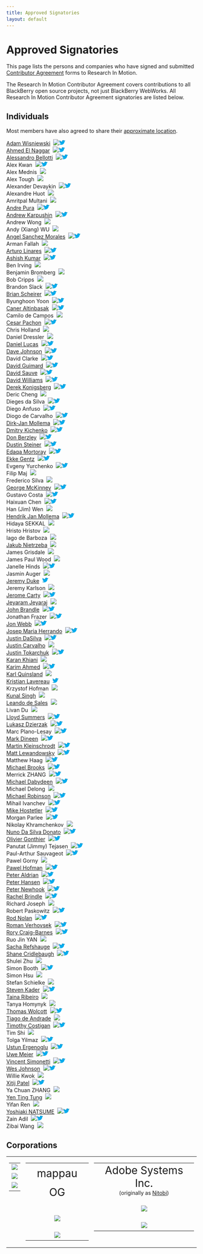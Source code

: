 ```yaml
---
title: Approved Signatories
layout: default
---
```


# Approved Signatories

This page lists the persons and companies who have signed and submitted [Contributor Agreement](howToContribute.html) forms to Research In Motion.

The Research In Motion Contributor Agreement covers contributions to all BlackBerry open source projects, not just BlackBerry WebWorks. All Research In Motion Contributor Agreement signatories are listed below.

## Individuals
Most members have also agreed to share their [approximate location](http://blackberry.github.com/geomap).

<!-- pull requests with better HTML gratefully accepted -->
<div id="col3">
 <a href="http://adamw523.com">Adam Wisniewski</a>
<span style="margin-left:4px"><a href="http://github.com/adamw523"><img src="images/github-favicon.png"/></a><a href="http://twitter.com/adamw523"><img src="images/twitter-bird-16x16.png"/></a></span>
<br/>
 <a href="http://itmagic.tk">Ahmed El Naggar</a>
<span style="margin-left:4px"><a href="http://github.com/ahmsayat"><img src="images/github-favicon.png"/></a><a href="http://twitter.com/ahmsayat"><img src="images/twitter-bird-16x16.png"/></a></span>
<br/>
<a href="http://zukkadev.net">Alessandro Bellotti</a>
<span style="margin-left:4px"><a href="http://github.com/Zukka"><img src="images/github-favicon.png"/></a><a href="http://twitter.com/zukka75"><img src="images/twitter-bird-16x16.png"/></a></span>
<br/>
 Alex Kwan
<span style="margin-left:4px"><a href="http://github.com/alexkwan0"><img src="images/github-favicon.png"/></a><a href="http://twitter.com/greentea0"><img src="images/twitter-bird-16x16.png"/></a></span>
<br/>
 Alex Mednis
<span style="margin-left:4px"><a href="http://github.com/subnez"><img src="images/github-favicon.png"/></a></span>
<br/>
 Alex Tough
<span style="margin-left:4px"><a href="http://github.com/alextoughg"><img src="images/github-favicon.png"/></a></span>
<br/>
 Alexander Devaykin
<span style="margin-left:4px"><a href="http://github.com/xwaffelx"><img src="images/github-favicon.png"/></a><a href="http://twitter.com/xaxellx"><img src="images/twitter-bird-16x16.png"/></a></span>
<br/>
 Alexandre Huot
<span style="margin-left:4px"><a href="http://github.com/alexhuot1"><img src="images/github-favicon.png"/></a></span>
<br/>
 Amritpal Multani
<span style="margin-left:4px"><a href="http://github.com/1ap1"><img src="images/github-favicon.png"/></a></span>
<br/>
 <a href="http://www.mappau.com">Andre Pura</a>
<span style="margin-left:4px"><a href="http://github.com/andrepura"><img src="images/github-favicon.png"/></a><a href="http://twitter.com/mappau"><img src="images/twitter-bird-16x16.png"/></a></span>
<br/>
 <a href="http://www.dreamfarmgames.com">Andrew Karpushin</a>
<span style="margin-left:4px"><a href="http://github.com/reven86"><img src="images/github-favicon.png"/></a><a href="http://twitter.com/reven86"><img src="images/twitter-bird-16x16.png"/></a></span>
<br/>
 Andrew Wong
<span style="margin-left:4px"><a href="http://github.com/whyandrew"><img src="images/github-favicon.png"/></a></span>
<br/>
 Andy (Xiang) WU
<span style="margin-left:4px"><a href="http://github.com/andywu89"><img src="images/github-favicon.png"/></a><!-- <a href="http://twitter.com/mappau"><img src="images/twitter-bird-16x16.png"/></a>--></span>
<br/>
 <a href="http://salemixu.com">Angel Sanchez Morales</a>
<span style="margin-left:4px"><a href="http://github.com/salemixu"><img src="images/github-favicon.png"/></a><a href="http://twitter.com/angelmixu"><img src="images/twitter-bird-16x16.png"/></a></span>
<br/>
 Arman Fallah
<span style="margin-left:4px"><a href="http://github.com/starpax"><img src="images/github-favicon.png"/></a><!-- <a href="http://twitter.com/TBD"><img src="images/twitter-bird-16x16.png"/></a>--></span>
<br/>
 <a href="http://arturolinar.es/">Arturo Linares</a>
<span style="margin-left:4px"><a href="http://github.com/arturolinares"><img src="images/github-favicon.png"/></a><a href="http://twitter.com/arturo_linares"><img src="images/twitter-bird-16x16.png"/></a></span>
<br/>
 <a href="http://www.ashishkumar.org">Ashish Kumar</a>
<span style="margin-left:4px"><a href="http://github.com/ashii007"><img src="images/github-favicon.png"/></a><a href="http://twitter.com/ashii007"><img src="images/twitter-bird-16x16.png"/></a></span>
<br/>
 Ben Irving
<span style="margin-left:4px"><a href="http://github.com/jammin250"><img src="images/github-favicon.png"/></a></span>
<br/>
 Benjamin Bromberg
<span style="margin-left:4px"><a href="http://github.com/bpbromberg"><img src="images/github-favicon.png"/></a></span>
<br/>
 Bob Cripps
<span style="margin-left:4px"><a href="http://github.com/bobcripps"><img src="images/github-favicon.png"/></a></span>
<br/>
 Brandon Slack
<span style="margin-left:4px"><a href="http://github.com/bslack"><img src="images/github-favicon.png"/></a><a href="http://twitter.com/bslack"><img src="images/twitter-bird-16x16.png"/></a></span>
<br/>
 <a href="http://bbcascadescode.tumblr.com/">Brian Scheirer</a>
<span style="margin-left:4px"><a href="http://github.com/bcs925"><img src="images/github-favicon.png"/></a><a href="http://twitter.com/BrianScheirer"><img src="images/twitter-bird-16x16.png"/></a></span>
<br/>
 Byunghoon Yoon
<span style="margin-left:4px"><a href="http://github.com/bh2yoon"><img src="images/github-favicon.png"/></a><a href="http://twitter.com/bh2yoon"><img src="images/twitter-bird-16x16.png"/></a></span>
<br/>
 <a href="http://wallwizz.com">Caner Altinbasak</a>
<span style="margin-left:4px"><a href="http://github.com/caneraltinbasak"><img src="images/github-favicon.png"/></a><a href="http://twitter.com/caltinbasak"><img src="images/twitter-bird-16x16.png"/></a></span>
<br/>
 Camilo de Campos
<span style="margin-left:4px"><a href="http://github.com/zeromaisum"><img src="images/github-favicon.png"/></a></span>
<br/>
 <a href="http://cesarpachon.com">Cesar Pachon</a>
<span style="margin-left:4px"><a href="http://github.com/cesarpachon"><img src="images/github-favicon.png"/></a><a href="http://twitter.com/cesarpachon"><img src="images/twitter-bird-16x16.png"/></a></span>
<br/>
 Chris Holland
<span style="margin-left:4px"><a href="http://github.com/TBD"><img src="images/github-favicon.png"/></a><!-- <a href="http://twitter.com/cesarpachon"><img src="images/twitter-bird-16x16.png"/></a>--></span>
<br/>
 Daniel Dressler
<span style="margin-left:4px"><a href="http://github.com/daniel-dressler"><img src="images/github-favicon.png"/></a><!-- <a href="http://twitter.com/dlcunha"><img src="images/twitter-bird-16x16.png"/></a>--></span>
<br/>
 <a href="http://daniellucas.net/blackberry">Daniel Lucas</a>
<span style="margin-left:4px"><a href="http://github.com/daniellucas"><img src="images/github-favicon.png"/></a><a href="http://twitter.com/dlcunha"><img src="images/twitter-bird-16x16.png"/></a></span>
<br/>
 <a href="http://nullisnotanobject.com">Dave Johnson</a>
<span style="margin-left:4px"><a href="http://github.com/davejohnson"><img src="images/github-favicon.png"/></a><a href="http://twitter.com/davejohnson"><img src="images/twitter-bird-16x16.png"/></a></span>
<br/>
 David Clarke
<span style="margin-left:4px"><a href="http://github.com/xandOr"><img src="images/github-favicon.png"/></a><a href="http://twitter.com/xandOr"><img src="images/twitter-bird-16x16.png"/></a></span>
<br/>
 <a href="http://mydbobjects.com">David Guimard</a>
<span style="margin-left:4px"><a href="http://github.com/dgu123"><img src="images/github-favicon.png"/></a><a href="http://twitter.com/1dgu"><img src="images/twitter-bird-16x16.png"/></a></span>
<br/>
 <a href="http://bag-of-holding.com/">David Sauve</a>
<span style="margin-left:4px"><a href="http://github.com/notanumber"><img src="images/github-favicon.png"/></a><a href="http://twitter.com/notanumber"><img src="images/twitter-bird-16x16.png"/></a></span>
<br/>
 <a href="http://www.david-williams.info">David Williams</a>
<span style="margin-left:4px"><a href="http://github.com/davidwilliams81"><img src="images/github-favicon.png"/></a><a href="http://twitter.com/DavidW_81"><img src="images/twitter-bird-16x16.png"/></a></span>
<br/>
 <a href="http://hecgeek.blogspot.com">Derek Konigsberg</a>
<span style="margin-left:4px"><a href="http://github.com/dkonigsberg"><img src="images/github-favicon.png"/></a><a href="http://twitter.com/dkonigs"><img src="images/twitter-bird-16x16.png"/></a></span>
<br/>
 Deric Cheng
<span style="margin-left:4px"><a href="http://github.com/dericc"><img src="images/github-favicon.png"/></a></span>
<br/>
 Dieges da Silva
<span style="margin-left:4px"><a href="http://github.com/D33"><img src="images/github-favicon.png"/></a><a href="http://twitter.com/DiegesLima"><img src="images/twitter-bird-16x16.png"/></a></span>
<br/>
 Diego Anfuso
<span style="margin-left:4px"><a href="http://github.com/diegoanfuso"><img src="images/github-favicon.png"/></a><a href="http://twitter.com/diegoanfuso"><img src="images/twitter-bird-16x16.png"/></a></span>
<br/>
 Diogo de Carvalho
<span style="margin-left:4px"><a href="http://github.com/sevottharte"><img src="images/github-favicon.png"/></a><a href="http://twitter.com/diogofelipe_"><img src="images/twitter-bird-16x16.png"/></a></span>
<br/>
 <a href="http://sanoweb.eu">Dirk-Jan Mollema</a>
<span style="margin-left:4px"><a href="http://github.com/gtoniser"><img src="images/github-favicon.png"/></a><a href="http://twitter.com/GtoNiseR"><img src="images/twitter-bird-16x16.png"/></a></span>
<br/>
 <a href="http://ohnotaga.in">Dmitry Kichenko</a>
<span style="margin-left:4px"><a href="http://github.com/dmkc"><img src="images/github-favicon.png"/></a><a href="http://twitter.com/imissjuno"><img src="images/twitter-bird-16x16.png"/></a></span>
<br/>
 <a href="http://opensourcebb.com">Don Berzley</a>
<span style="margin-left:4px"><a href="http://github.com/BlackScorpion3"><img src="images/github-favicon.png"/></a><a href="http://twitter.com/blkscorp33"><img src="images/twitter-bird-16x16.png"/></a></span>
<br/>
 <a href="http://dev.alopix.net">Dustin Steiner</a>
<span style="margin-left:4px"><a href="http://github.com/alopix"><img src="images/github-favicon.png"/></a><a href="http://twitter.com/alopix"><img src="images/twitter-bird-16x16.png"/></a></span>
<br/>
 <a href="http://mortoray.com">Edaqa Mortoray</a>
<span style="margin-left:4px"><a href="http://github.com/mortoray"><img src="images/github-favicon.png"/></a><a href="http://twitter.com/edaqa"><img src="images/twitter-bird-16x16.png"/></a></span>
<br/>
 <a href="http://opensourcebb.com">Ekke Gentz</a>
<span style="margin-left:4px"><a href="http://github.com/ekke"><img src="images/github-favicon.png"/></a><a href="http://twitter.com/ekkescorner"><img src="images/twitter-bird-16x16.png"/></a></span>
<br/>
 Evgeny Yurchenko
<span style="margin-left:4px"><a href="http://github.com/BGmot"><img src="images/github-favicon.png"/></a><a href="http://twitter.com/evgenyyurchenko"><img src="images/twitter-bird-16x16.png"/></a></span>
<br/>
 Filip Maj
<span style="margin-left:4px"><a href="http://github.com/filmaj"><img src="images/github-favicon.png"/></a></span>
<br/>
 Frederico Silva
<span style="margin-left:4px"><a href="http://github.com/fredericosilva"><img src="images/github-favicon.png"/></a></span>
<br/>
 <a href="http://www.georgemckinney.com">George McKinney</a>
<span style="margin-left:4px"><a href="http://github.com/georgemck"><img src="images/github-favicon.png"/></a><a href="http://twitter.com/georgemck"><img src="images/twitter-bird-16x16.png"/></a></span>
<br/>
 Gustavo Costa
<span style="margin-left:4px"><a href="http://github.com/GustavoCostaW"><img src="images/github-favicon.png"/></a><a href="http://twitter.com/GustavoCostaW"><img src="images/twitter-bird-16x16.png"/></a></span>
<br/>
 Haixuan Chen
<span style="margin-left:4px"><a href="http://github.com/haixuanc"><img src="images/github-favicon.png"/></a><a href="http://twitter.com/haixuanc"><img src="images/twitter-bird-16x16.png"/></a></span>
<br/>
 Han (Jim) Wen
<span style="margin-left:4px"><a href="https://github.com/hwen3"><img src="images/github-favicon.png"/></a></span>
<br/>
<a href="http://sanoweb.eu">Hendrik Jan Mollema</a>
<span style="margin-left:4px"><a href="http://github.com/gtoniser"><img src="images/github-favicon.png"/></a><a href="http://twitter.com/GtoNiseR"><img src="images/twitter-bird-16x16.png"/></a></span>
<br/>
 Hidaya SEKKAL
<span style="margin-left:4px"><a href="http://github.com/sekkalhidaya"><img src="images/github-favicon.png"/></a><!-- <a href="http://twitter.com/TBD"><img src="images/twitter-bird-16x16.png"/></a> --></span>
<br/>
 Hristo Hristov
<span style="margin-left:4px"><a href="http://github.com/zingam"><img src="images/github-favicon.png"/></a><!-- <a href="http://twitter.com/TBD"><img src="images/twitter-bird-16x16.png"/></a> --></span>
<br/>
 Iago de Barboza
<span style="margin-left:4px"><a href="http://github.com/IagoBarboza"><img src="images/github-favicon.png"/></a></span>
<br/>
 <a href="http://nietrzeba.pl">Jakub Nietrzeba</a>
<span style="margin-left:4px"><a href="http://github.com/gluth"><img src="images/github-favicon.png"/></a><!-- <a href="http://twitter.com/berryinformed"><img src="images/twitter-bird-16x16.png"/></a> --></span>
<br/>
 James Grisdale
<span style="margin-left:4px"><a href="http://github.com/jgrisdale"><img src="images/github-favicon.png"/></a></span>
<br/>
 James Paul Wood
<span style="margin-left:4px"><a href="http://github.com/wood-jp"><img src="images/github-favicon.png"/></a></span>
<br/>
 Janelle Hinds
<span style="margin-left:4px"><a href="https://github.com/MobileAppQueen"><img src="images/github-favicon.png"/></a><a href="http://twitter.com/MobileAppQueen"><img src="images/twitter-bird-16x16.png"/></a></span>
<br/>
 Jasmin Auger
<span style="margin-left:4px"><a href="http://github.com/freakenk"><img src="images/github-favicon.png"/></a><!-- <a href="http://twitter.com/TBD"><img src="images/twitter-bird-16x16.png"/></a> --></span>
<br/>
 <a href="http://opensourcebb.com">Jeremy Duke</a>
<span style="margin-left:4px"><a href="http://twitter.com/berryinformed"><img src="images/twitter-bird-16x16.png"/></a></span>
<br/>
 Jeremy Karlson
<span style="margin-left:4px"><a href="http://github.com/germinator"><img src="images/github-favicon.png"/></a></span>
<br/>
 <a href="http://kisailabs.com">Jerome Carty</a>
<span style="margin-left:4px"><a href="github.com/jcarty"><img src="images/github-favicon.png"/></a><a href="http://twitter.com/jcarty"><img src="images/twitter-bird-16x16.png"/></a></span>
<br/>
 <a href="http://individual.utoronto.ca/jram/">Jeyaram Jeyaraj</a>
<span style="margin-left:4px"><a href="https://github.com/jjeyaraj"><img src="images/github-favicon.png"/></a></span>
<br/>
 <a href="http://johnbrandle.com">John Brandle</a>
<span style="margin-left:4px"><a href="http://github.com/jhonbrandle"><img src="images/github-favicon.png"/></a><a href="http://twitter.com/jhnbrndl"><img src="images/twitter-bird-16x16.png"/></a></span>
<br/>
 Jonathan Frazer
<span style="margin-left:4px"><a href="http://github.com/listedegarde"><img src="images/github-favicon.png"/></a><a href="http://twitter.com/listedegarde"><img src="images/twitter-bird-16x16.png"/></a></span>
<br/>
 <a href="http://innovatology.nl">Jon Webb</a>
<span style="margin-left:4px"><a href="http://github.com/jonwebb"><img src="images/github-favicon.png"/></a><a href="http://twitter.com/brainsforrent"><img src="images/twitter-bird-16x16.png"/></a></span>
<br/>
 <a href="http://miblackberry.com">Josep Maria Herrando</a>
<span style="margin-left:4px"><a href="http://github.com/miamon"><img src="images/github-favicon.png"/></a><a href="http://twitter.com/miblackberry"><img src="images/twitter-bird-16x16.png"/></a></span>
<br/>
 <a href="http://www.opensourcebb.com/osbbx">Justin DaSilva</a>
<span style="margin-left:4px"><a href="http://github.com/lyricidal"><img src="images/github-favicon.png"/></a><a href="http://twitter.com/theiexplorers"><img src="images/twitter-bird-16x16.png"/></a></span>
<br/>
 <a href="http://jcarvalho.ca/">Justin Carvalho</a>
<span style="margin-left:4px"><a href="http://github.com/jstncarvalho"><img src="images/github-favicon.png"/></a></span>
<br/>
 <a href="http://jtdev.blogspot.ca">Justin Tokarchuk</a>
<span style="margin-left:4px"><a href="http://github.com/jtokarchuk"><img src="images/github-favicon.png"/></a><a href="http://twitter.com/jtokarchuk"><img src="images/twitter-bird-16x16.png"/></a></span>
<br/>
 <a href="http://escapekey.ca">Karan Khiani</a>
<span style="margin-left:4px"><a href="http://github.com/karancan"><img src="images/github-favicon.png"/></a><!-- <a href="http://twitter.com/jtokarchuk"><img src="images/twitter-bird-16x16.png"/></a>--></span>
<br/>
 <a href="http://kariem2k.blogspot.ca">Karim Ahmed</a>
<span style="margin-left:4px"><a href="http://github.com/kariem2k"><img src="images/github-favicon.png"/></a><a href="http://twitter.com/kariem2k"><img src="images/twitter-bird-16x16.png"/></a></span>
<br/>
 <a href="http://karlquinsland.com">Karl Quinsland</a>
<span style="margin-left:4px"><a href="http://github.com/kquinsland"><img src="images/github-favicon.png"/></a><!-- <a href="http://twitter.com/kquinsland"><img src="images/twitter-bird-16x16.png"/></a>--></span>
<br/>
 <a href="http://www.kiimobiletech.com">Kristian Lavereau</a>
<span style="margin-left:4px"><!-- <a href="http://github.com/TBD"><img src="images/github-favicon.png"/></a> --><a href="http://twitter.com/KiiMobileTech1"><img src="images/twitter-bird-16x16.png"/></a></span>
<br/>
 Krzystof Hofman
<span style="margin-left:4px"><a href="http://github.com/krzystof-hofman"><img src="images/github-favicon.png"/></a><!-- <a href="http://twitter.com/TBD"><img src="images/twitter-bird-16x16.png"/></a>--></span>
<br/>
<a href="https://in.linkedin.com/in/kknows">Kunal Singh</a>
<span style="margin-left:4px"><a href="http://github.com/Spacena"><img src="images/github-favicon.png"/></a><!-- <a href="http://twitter.com/TBD"><img src="images/twitter-bird-16x16.png"/></a>--></span>
<br/>
 <a href="http://www.leandrosales.com">Leando de Sales</a>
<span style="margin-left:4px"><a href="http://github.com/leandroal"><img src="images/github-favicon.png"/></a></span>
<br/>
 Livan Du
<span style="margin-left:4px"><a href="http://github.com/stonedu"><img src="images/github-favicon.png"/></a></span>
<br/>
 <a href="http://www.opensourcebb.com/osbbx">Lloyd Summers</a>
<span style="margin-left:4px"><a href="http://github.com/KermEd"><img src="images/github-favicon.png"/></a><a href="http://twitter.com/kerm_ed"><img src="images/twitter-bird-16x16.png"/></a></span>
<br/>
 <a href="http://blogplay.eu">Lukasz Dzierzak</a>
<span style="margin-left:4px"><a href="http://github.com/ddluk"><img src="images/github-favicon.png"/></a><a href="http://twitter.com/ddluk"><img src="images/twitter-bird-16x16.png"/></a></span>
<br/>
 Marc Plano-Lesay
<span style="margin-left:4px"><a href="http://github.com/kernald"><img src="images/github-favicon.png"/></a><a href="http://twitter.com/marcpl31"><img src="images/twitter-bird-16x16.png"/></a></span>
<br/>
 <a href="http://TBD">Mark Dineen</a>
<span style="margin-left:4px"><a href="http://github.com/mdineen"><img src="images/github-favicon.png"/></a><a href="http://twitter.com/dineenma"><img src="images/twitter-bird-16x16.png"/></a></span>
<br/>
 <a href="http://MaKleSoft.com">Martin Kleinschrodt</a>
<span style="margin-left:4px"><a href="http://github.com/maklesoft"><img src="images/github-favicon.png"/></a><a href="http://twitter.com/maklesoft"><img src="images/twitter-bird-16x16.png"/></a></span>
<br/>
 <a href="http://greenviolet.net">Matt Lewandowsky</a>
<span style="margin-left:4px"><a href="http://github.com/lewellyn"><img src="images/github-favicon.png"/></a><a href="http://twitter.com/lewellyn"><img src="images/twitter-bird-16x16.png"/></a></span>
<br/>
 Matthew Haag
<span style="margin-left:4px"><a href="http://github.com/Muerl"><img src="images/github-favicon.png"/></a><a href="http://twitter.com/muerl"><img src="images/twitter-bird-16x16.png"/></a></span>
<br/>
 <a href="http://michaelbrooks.ca">Michael Brooks</a>
<span style="margin-left:4px"><a href="http://github.com/mwbrooks"><img src="images/github-favicon.png"/></a><a href="http://twitter.com/mwbrooks"><img src="images/twitter-bird-16x16.png"/></a></span>
<br/>
 Merrick ZHANG
<span style="margin-left:4px"><a href="http://github.com/anphorea"><img src="images/github-favicon.png"/></a><a href="http://twitter.com/anpho"><img src="images/twitter-bird-16x16.png"/></a></span>
<br/>
 <a href="http://www.michaeldabydeen.com">Michael Dabydeen</a>
<span style="margin-left:4px"><a href="http://github.com/mdabydeen"><img src="images/github-favicon.png"/></a><a href="http://twitter.com/firelinks"><img src="images/twitter-bird-16x16.png"/></a></span>
<br/>
 Michael Delong
<span style="margin-left:4px"><a href="http://github.com/mdelong"><img src="images/github-favicon.png"/></a></span>
<br/>
 <a href="http://badtoyz.tumblr.com">Michael Robinson</a>
<span style="margin-left:4px"><a href="http://github.com/badtoyz"><img src="images/github-favicon.png"/></a><a href="http://twitter.com/badtoyz"><img src="images/twitter-bird-16x16.png"/></a></span>
<br/>
 Mihail Ivanchev
<span style="margin-left:4px"><a href="http://github.com/MIvanchev"><img src="images/github-favicon.png"/></a><a href="http://twitter.com/mi6x3m"><img src="images/twitter-bird-16x16.png"/></a></span>
<br/>
 <a href="http://mike-hostetler.com/">Mike Hostetler</a>
<span style="margin-left:4px"><a href="http://github.com/mikehostetler"><img src="images/github-favicon.png"/></a><a href="http://twitter.com/mikehostetler"><img src="images/twitter-bird-16x16.png"/></a></span>
<br/>
Morgan Parlee
<span style="margin-left:4px"><a href="http://github.com/mkparlee"><img src="images/github-favicon.png"/></a><a href="http://twitter.com/mkparlee"><img src="images/twitter-bird-16x16.png"/></a></span>
<br/>
Nikolay Khramchenkov
<span style="margin-left:4px"><a href="http://github.com/xnike"><img src="images/github-favicon.png"/></a></span>
<br/>
 <a href="http://thebbthing.wordpress.com/">Nuno Da Silva Donato</a>
<span style="margin-left:4px"><a href="http://github.com/nunodonato"><img src="images/github-favicon.png"/></a><a href="http://twitter.com/nunodonato"><img src="images/twitter-bird-16x16.png"/></a></span>
<br/>
 <a href="http://r0ly.fr">Olivier Gonthier</a>
<span style="margin-left:4px"><a href="http://github.com/OlivierGonthier"><img src="images/github-favicon.png"/></a><a href="http://twitter.com/rolios"><img src="images/twitter-bird-16x16.png"/></a></span>
<br/>
 Panutat (Jimmy) Tejasen
<span style="margin-left:4px"><a href="http://github.com/mozeal"><img src="images/github-favicon.png"/></a><a href="http://twitter.com/mozeal"><img src="images/twitter-bird-16x16.png"/></a></span>
<br/>
 Paul-Arthur Sauvageot
<span style="margin-left:4px"><a href="http://github.com/kyew"><img src="images/github-favicon.png"/></a><a href="http://twitter.com/kyewpixelized"><img src="images/twitter-bird-16x16.png"/></a></span>
<br/>
 Pawel Gorny
<span style="margin-left:4px"><a href="http://github.com/PawelGorny"><img src="images/github-favicon.png"/></a></span>
<br/>
<a href="http://www.codetitans.pl">Pawel Hofman</a>
<span style="margin-left:4px"><a href="http://github.com/phofman"><img src="images/github-favicon.png"/></a><a href="http://twitter.com/codetitans"><img src="images/twitter-bird-16x16.png"/></a></span>
<br/>
 <a href="http://www.mappau.com">Peter Aldrian</a>
<span style="margin-left:4px"><a href="http://github.com/paldrian"><img src="images/github-favicon.png"/></a><a href="http://twitter.com/mappau"><img src="images/twitter-bird-16x16.png"/></a></span>
<br/>
 <a href="http://www.engcorp.com">Peter Hansen</a>
<span style="margin-left:4px"><a href="http://github.com/peter9477"><img src="images/github-favicon.png"/></a><a href="http://twitter.com/peter9477"><img src="images/twitter-bird-16x16.png"/></a></span>
<br/>
 <a href="http://peternewhook.com">Peter Newhook</a>
<span style="margin-left:4px"><a href="http://github.com/pnewhook"><img src="images/github-favicon.png"/></a><a href="http://twitter.com/p337er"><img src="images/twitter-bird-16x16.png"/></a></span>
<br/>
 <a href="http://blog.rachelbrindle.com">Rachel Brindle</a>
<span style="margin-left:4px"><a href="http://github.com/younata"><img src="images/github-favicon.png"/></a><a href="http://twitter.com/younata"><img src="images/twitter-bird-16x16.png"/></a></span>
<br/>
 Richard Joseph
<span style="margin-left:4px"><a href="http://github.com/sixman9"><img src="images/github-favicon.png"/></a><!-- <a href="http://twitter.com/TBD"><img src="images/twitter-bird-16x16.png"/></a>--></span>
<br/>
 Robert Paskowitz
<span style="margin-left:4px"><a href="http://github.com/rpaskowitz"><img src="images/github-favicon.png"/></a><a href="http://twitter.com/rpaskowitz"><img src="images/twitter-bird-16x16.png"/></a></span>
<br/>
 <a href="http://www.newyyz.com">Rod Nolan</a>
<span style="margin-left:4px"><a href="http://github.com/rodnolan"><img src="images/github-favicon.png"/></a><a href="http://twitter.com/rodnolan"><img src="images/twitter-bird-16x16.png"/></a></span>
<br/>
 <a href="http://blackberrydev.si">Roman Verhovsek</a>
<span style="margin-left:4px"><a href="http://github.com/sivko2"><img src="images/github-favicon.png"/></a><a href="http://twitter.com/sivko2"><img src="images/twitter-bird-16x16.png"/></a></span>
<br/>
 <a href="http://rorycraigbarnes.com">Rory Craig-Barnes</a>
<span style="margin-left:4px"><a href="http://github.com/glasspear"><img src="images/github-favicon.png"/></a><a href="http://twitter.com/roryboy"><img src="images/twitter-bird-16x16.png"/></a></span>
<br/>
 Ruo Jin YAN
<span style="margin-left:4px"><a href="http://github.com/john852"><img src="images/github-favicon.png"/></a><!-- <a href="http://twitter.com/TBD"><img src="images/twitter-bird-16x16.png"/></a> --></span>
<br/>
 <a href="http://www.qtness.com">Sacha Refshauge</a>
<span style="margin-left:4px"><a href="http://github.com/xsacha"><img src="images/github-favicon.png"/></a><a href="http://twitter.com/QtnessDev"><img src="images/twitter-bird-16x16.png"/></a></span>
<br/>
 <a href="http://www.opensourcebb.com">Shane Cridlebaugh</a>
<span style="margin-left:4px"><a href="http://github.com/SCrid2000"><img src="images/github-favicon.png"/></a><a href="http://twitter.com/GShaneC"><img src="images/twitter-bird-16x16.png"/></a></span>
<br/>
 Shulei Zhu
<span style="margin-left:4px"><a href="http://github.com/dimilar"><img src="images/github-favicon.png"/></a></span>
<br/>
 Simon Booth
<span style="margin-left:4px"><a href="http://github.com/peardox"><img src="images/github-favicon.png"/></a><a href="http://twitter.com/peardox"><img src="images/twitter-bird-16x16.png"/></a></span>
<br/>
 Simon Hsu
<span style="margin-left:4px"><a href="http://github.com/icetingyu"><img src="images/github-favicon.png"/></a></span>
<br/>
 Stefan Schielke
<span style="margin-left:4px"><a href="http://github.com/stefanschielke"><img src="images/github-favicon.png"/></a></span>
<br/>
 <a href="http://jaredco.com">Steven Kader</a>
<span style="margin-left:4px"><a href="http://github.com/jaredco"><img src="images/github-favicon.png"/></a><a href="http://twitter.com/stevenkader"><img src="images/twitter-bird-16x16.png"/></a></span>
<br/>
 <a href="http://www.tainaribeiro.com">Taina Ribeiro</a>
<span style="margin-left:4px"><a href="http://github.com/tdaribeiro"><img src="images/github-favicon.png"/></a></span>
<br/>
 Tanya Homynyk
<span style="margin-left:4px"><a href="http://github.com/homynyk"><img src="images/github-favicon.png"/></a></span>
<br/>
 <a href="http://www.opensourcebb.com/osbbx">Thomas Wolcott</a>
<span style="margin-left:4px"><a href="http://github.com/ph03n1x"><img src="images/github-favicon.png"/></a><a href="http://twitter.com/ph03n1x"><img src="images/twitter-bird-16x16.png"/></a></span>
<br/>
 <a href="http://tiagopreto.com">Tiago de Andrade</a>
<span style="margin-left:4px"><a href="http://github.com/tiagopreto"><img src="images/github-favicon.png"/></a></span>
<br/>
 <a href="http://www.timvelopment.com/">Timothy Costigan</a>
<span style="margin-left:4px"><a href="http://github.com/costigt"><img src="images/github-favicon.png"/></a><a href="http://twitter.com/costigt"><img src="images/twitter-bird-16x16.png"/></a></span>
<br/>
 Tim Shi
<span style="margin-left:4px"><a href="https://github.com/timkiimobiletech"><img src="images/github-favicon.png"/></a></span>
<br/>
 Tolga Yilmaz
<span style="margin-left:4px"><a href="http://github.com/tolgamyth"><img src="images/github-favicon.png"/></a><a href="http://twitter.com/yilmaz_tolga"><img src="images/twitter-bird-16x16.png"/></a></span>
<br/>
 <a href="http://ustun.fi">Ustun Ergenoglu</a>
<span style="margin-left:4px"><a href="http://github.com/rgngl"><img src="images/github-favicon.png"/></a><a href="http://twitter.com/rgngl"><img src="images/twitter-bird-16x16.png"/></a></span>
<br/>
 <a href="http://www.mappau.com">Uwe Meier</a>
<span style="margin-left:4px"><a href="http://github.com/uwemeier"><img src="images/github-favicon.png"/></a><a href="http://twitter.com/mappau"><img src="images/twitter-bird-16x16.png"/></a></span>
<br/>
 <a href="http://www.codeplex.com/site/users/view/rcmaniac25">Vincent Simonetti</a>
<span style="margin-left:4px"><a href="http://github.com/rcmaniac25"><img src="images/github-favicon.png"/></a><a href="http://twitter.com/rcmaniac25"><img src="images/twitter-bird-16x16.png"/></a></span>
<br/>
 <a href="http://wesquire.ca/">Wes Johnson</a>
<span style="margin-left:4px"><a href="http://github.com/sterlingwes"><img src="images/github-favicon.png"/></a><a href="http://twitter.com/sterlingwes"><img src="images/twitter-bird-16x16.png"/></a></span>
<br/>
 Willie Kwok
<span style="margin-left:4px"><a href="http://github.com/williekwok"><img src="images/github-favicon.png"/></a></span>
<br/>
 <a href="http://www.xitijpatel.com">Xitij Patel</a>
<span style="margin-left:4px"><a href="http://github.com/HorizonXP"><img src="images/github-favicon.png"/></a><a href="http://twitter.com/xitijpatel"><img src="images/twitter-bird-16x16.png"/></a></span>
<br/>
 Ya Chuan ZHANG
<span style="margin-left:4px"><a href="http://github.com/windameister"><img src="images/github-favicon.png"/></a><!-- <a href="http://twitter.com/natsumesou"><img src="images/twitter-bird-16x16.png"/></a>--></span>
<br/>
<a href="http://p2pis.com/">Yen Ting Tung</a>
<span style="margin-left:4px"><a href="http://github.com/t470520"><img src="images/github-favicon.png"/></a></span>
<br/>
 Yifan Ren
<span style="margin-left:4px"><a href="http://github.com/YifanRen"><img src="images/github-favicon.png"/></a></span>
<br/>
 <a href="http://natsu.me/">Yoshiaki NATSUME</a>
<span style="margin-left:4px"><a href="http://github.com/natsumesou"><img src="images/github-favicon.png"/></a><a href="http://twitter.com/natsumesou"><img src="images/twitter-bird-16x16.png"/></a></span>
<br/>
 Zain Adil
<span style="margin-left:4px"><a href="http://github.com/zainadil"><img src="images/github-favicon.png"/></a><a href="http://twitter.com/zeeadil"><img src="images/twitter-bird-16x16.png"/></a></span>
<br/>
 Zibai Wang
<span style="margin-left:4px"><a href="http://github.com/g2wangzi"><img src="images/github-favicon.png"/></a></span>
</div>

## Corporations

<table style="border-spacing: 5pt 0pt">
<tr>

<td valign="top"> <!-- start of LEFT -->

<table>
  <tr>
    <td align="center" valign="center">
      <a href="http://pyxismobile.com/" target="_blank"><img src="../images/logo_pyxis.jpg" border="0"/></a>
    </td>
   </tr>
  <tr>
    <td align="center" valign="center">
      <a href="http://neuronasistemas.com/" target="_blank"><img src="../images/logo-neurona-168x60.jpeg" border="0"/></a>
    </td>
   </tr>
  <tr>
    <td align="center" valign="center">
      <a href="http://compelab.org/" target="_blank"><img src="../images/compe-logo.png" border="0"/></a>
    </td>
   </tr>
</table>

</td> <!-- end of LEFT -->


<td valign="top"> <!-- start of CENTER -->

<table>
  <tr>
    <td align="center" valign="center">
     <a href="http://mappau.com" target="_blank" style="text-decoration:none; font-size: 200%; line-height: 1.8;">mappau OG</a>
    </td>
    <!-- Andre Pura, Peter Aldrian, Uwe Meier -->
   </tr>
  <tr>
    <td align="center" valign="center">
     <a href="http://truphone.com" target="_blank"><img src="../images/truphone-logo-invert.png" width="160" style="margin-top: 30px"></a>
    </td>
   </tr>
  <tr>
    <td align="center" valign="center">
     <a href="http://zenika.com" target="_blank"><img src="../images/logo_zenika.png" width="160" style="margin-top: 20px"></a>
    </td>
   </tr>
</table>

</td> <!-- end of CENTER -->


<td valign="top"> <!-- start of RIGHT -->

<table>
  <tr>
    <td align="center" valign="center">
      <a href="http://adobe.com" target="_blank" style="text-decoration:none; font-size: 200%">Adobe Systems Inc.</a>
<br/>(originally as <a href="http://www.nitobi.com/">Nitobi</a>)
    </td>
    <!-- Dave Johnson, Michael Brooks, Filip Maj -->
  </tr>
<tr>
    <td align="center" valign="center">
    <a href="http://appendto.com" target="_blank"><img src="../images/appendTo-logo-clean.png" width="180" style="margin-top: 20px"></a>
    </td>
</tr>
<tr>
    <td align="center" valign="center">
    <a href="http://www.kimobiletech.com" target="_blank"><img src="../images/Kii-logo-105x60.png" style="margin-top: 20px"></a>
    </td>
</tr>
</table>

</td> <!-- end of RIGHT -->

</tr>
</table>
